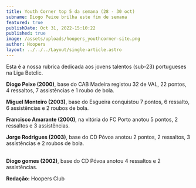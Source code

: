 ```yaml
---
title: Youth Corner top 5 da semana (28 - 30 oct)
subname: Diogo Peixe brilha este fim de semana
featured: true
publishDate: Oct 31, 2022-15:10:22
published: true
image: /assets/uploads/hoopers_youthcorner-site.png
author: Hoopers
layout: ../../../Layout/single-article.astro
---
```

<!--StartFragment-->

Esta é a nossa rubrica dedicada aos jovens talentos (sub-23) portugueses na Liga Betclic.



**Diogo Peixe (2000)**, base do CAB Madeira registou 32 de VAL, 22 pontos, 4 ressaltos, 7 assistências e 1 roubo de bola.



**Miguel Monteiro (2003)**, base do Esgueira conquistou 7 pontos, 6 ressalto, 6 assistências e 2 roubos de bola.



**Francisco Amarante (2000)**, na vitória do FC Porto anotou 5 pontos, 2 ressaltos e 3 assistências.



**Jorge Rodrigues (2003)**, base do CD Póvoa anotou 2 pontos, 2 ressaltos, 3 assistências e 2 roubos de bola. 

**\
Diogo gomes (2002)**, base do CD Póvoa anotou 4 ressaltos e 2 assistências.





**R﻿edação:** Hoopers Club

<!--EndFragment-->